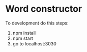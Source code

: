 # Word constructor

To development do this steps:

1. npm install
2. npm start
3. go to localhost:3030
